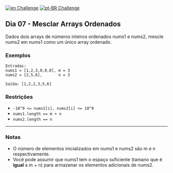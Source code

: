 [![en Challenge](https://img.shields.io/badge/-en-blue)](README.md)
[![pt-BR Challenge](https://img.shields.io/badge/-pt--BR-brightgreen)](README_pt-BR.md)

## Dia 07 - Mesclar Arrays Ordenados

Dados dois arrays de números inteiros ordenados nums1 e nums2, mescle nums2 em nums1 como um único array ordenado.

### Exemplos

```text
Entradas:
nums1 = [1,2,3,0,0,0], m = 3
nums2 = [2,5,6],       n = 3

Saída: [1,2,2,3,5,6]
```

### Restrições

- `-10^9 <= nums1[i], nums2[i] <= 10^9`
- `nums1.length == m + n`
- `nums2.length == n`

---

### Notas
- O número de elementos inicializados em nums1 e nums2 são m e n respectivamente.
- Você pode assumir que nums1 tem o espaço suficiente (tamano que é **igual** a m + n) para armazenar os elementos adicionais de nums2.